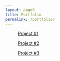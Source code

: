 ```yaml
---
layout: page0
title: Portfolio
permalink: /portfolio/
---
```


<section class="thumbnail-grid flex">
			<a href="https://sinfonietta-meridiana.de/" class="flex-item">
				<figure class="i1">
					<figcaption>Project #1</figcaption>
				</figure>
			</a>
			<a href="https://pension-am-alten-waschhaus.de/en/" class="flex-item">
				<figure class="i2">
					<figcaption>Project #2</figcaption>
				</figure>
			</a>
			<a href="#!" class="flex-item">
				<figure class="i3">
					<figcaption>Project #3</figcaption>
				</figure>
			</a>
</section>
